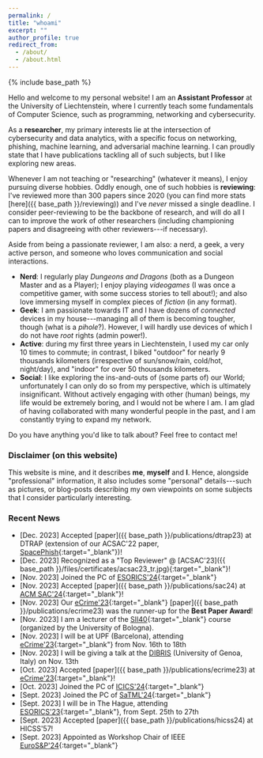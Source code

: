 ```yaml
---
permalink: /
title: "whoami"
excerpt: ""
author_profile: true
redirect_from: 
  - /about/
  - /about.html
---
```


{% include base_path %}

Hello and welcome to my personal website! I am an **Assistant Professor** at the University of Liechtenstein, where I currently teach some fundamentals of Computer Science, such as programming, networking and cybersecurity. 

As a **researcher**, my primary interests lie at the intersection of cybersecurity and data analytics, with a specific focus on networking, phishing, machine learning, and adversarial machine learning. I can proudly state that I have publications tackling all of such subjects, but I like exploring new areas. 

Whenever I am not teaching or "researching" (whatever it means), I enjoy pursuing diverse hobbies. Oddly enough, one of such hobbies is **reviewing**: I've reviewed more than 300 papers since 2020 (you can find more stats [here]({{ base_path }}/reviewing)) and I've _never_ missed a single deadline. I consider peer-reviewing to be the backbone of research, and will do all I can to improve the work of other researchers (including championing papers and disagreeing with other reviewers---if necessary). 

Aside from being a passionate reviewer, I am also: a nerd, a geek, a very active person, and someone who loves communication and social interactions.
* **Nerd**: I regularly play _Dungeons and Dragons_ (both as a Dungeon Master and as a Player); I enjoy playing _videogames_ (I was once a competitive gamer, with some success stories to tell about!); and also love immersing myself in complex pieces of *fiction* (in any format).
* **Geek**: I am passionate towards IT and I have dozens of _connected_ devices in my house---managing all of them is becoming tougher, though (what is a _pihole_?). However, I will hardly use devices of which I do not have _root_ rights (admin power!). 
* **Active**: during my first three years in Liechtenstein, I used my car only 10 times to commute; in contrast, I biked "outdoor" for nearly 9 thousands kilometers (irrespective of sun/snow/rain, cold/hot, night/day), and "indoor" for over 50 thousands kilometers. 
* **Social**: I like exploring the ins-and-outs of (some parts of) our World; unfortunately I can only do so from my perspective, which is ultimately insignificant. Without actively engaging with other (human) beings, my life would be extremely boring, and I would not be where I am. I am glad of having collaborated with many wonderful people in the past, and I am constantly trying to expand my network.  

Do you have anything you'd like to talk about? Feel free to contact me!

### Disclaimer (on this website)

This website is mine, and it describes **me**, **myself** and **I**. Hence, alongside "professional" information, it also includes some "personal" details---such as pictures, or blog-posts describing my own viewpoints on some subjects that I consider particularly interesting.


### Recent News
* [Dec. 2023] <i class="fa fa-newspaper"></i> Accepted [paper]({{ base_path }}/publications/dtrap23) at DTRAP (extension of our ACSAC'22 paper, [SpacePhish](https://spacephish.github.io/){:target="_blank"})!
* [Dec. 2023] <i class="fa fa-award"></i> Recognized as a "Top Reviewer" @ [ACSAC'23]({{ base_path }}/files/certificates/acsac23_tr.jpg){:target="_blank"}!
* [Nov. 2023] <i class="fa fa-users"></i> Joined the PC of [ESORICS'24](https://esorics2024.org/){:target="_blank"}
* [Nov. 2023] <i class="fa fa-newspaper"></i> Accepted [paper]({{ base_path }}/publications/sac24) at [ACM SAC'24](https://www.sigapp.org/sac/sac2024/){:target="_blank"}!
* [Nov. 2023] <i class="fa fa-award"></i> Our [eCrime'23](https://apwg.org/event/ecrime2023/){:target="_blank"} [paper]({{ base_path }}/publications/ecrime23) was the runner-up for the **Best Paper Award**!
* [Nov. 2023] <i class="fa fa-comment"></i> I am a lecturer of the [SII40](https://sii40.ing.unibo.it/course/){:target="_blank"} course (organized by the University of Bologna).
* [Nov. 2023] <i class="fa fa-plane"></i> I will be at UPF (Barcelona), attending [eCrime'23](https://apwg.org/event/ecrime2023/){:target="_blank"} from Nov. 16th to 18th
* [Nov. 2023] <i class="fa fa-comment"></i> I will be giving a talk at the [DIBRIS](https://dibris.unige.it/en) (University of Genoa, Italy) on Nov. 13th
* [Oct. 2023] <i class="fa fa-newspaper"></i> Accepted [paper]({{ base_path }}/publications/ecrime23) at [eCrime'23](https://apwg.org/event/ecrime2023/){:target="_blank"}!
* [Oct. 2023] <i class="fa fa-users"></i> Joined the PC of [ICICS'24](https://icics2024.aegean.gr/technical-program-committee/){:target="_blank"}
* [Sept. 2023] <i class="fa fa-users"></i> Joined the PC of [SaTML'24](https://satml.org/){:target="_blank"}
* [Sept. 2023] <i class="fa fa-plane"></i> I will be in The Hague, attending [ESORICS'23](https://esorics2023.org/attend/venue/){:target="_blank"}, from Sept. 25th to 27th
* [Sept. 2023] <i class="fa fa-newspaper"></i> Accepted [paper]({{ base_path }}/publications/hicss24) at HICSS'57!
* [Sept. 2023] <i class="fa fa-chair"></i> Appointed as Workshop Chair of IEEE [EuroS&P'24](https://eurosp2024.ieee-security.org/committee-organizing.html){:target="_blank"}